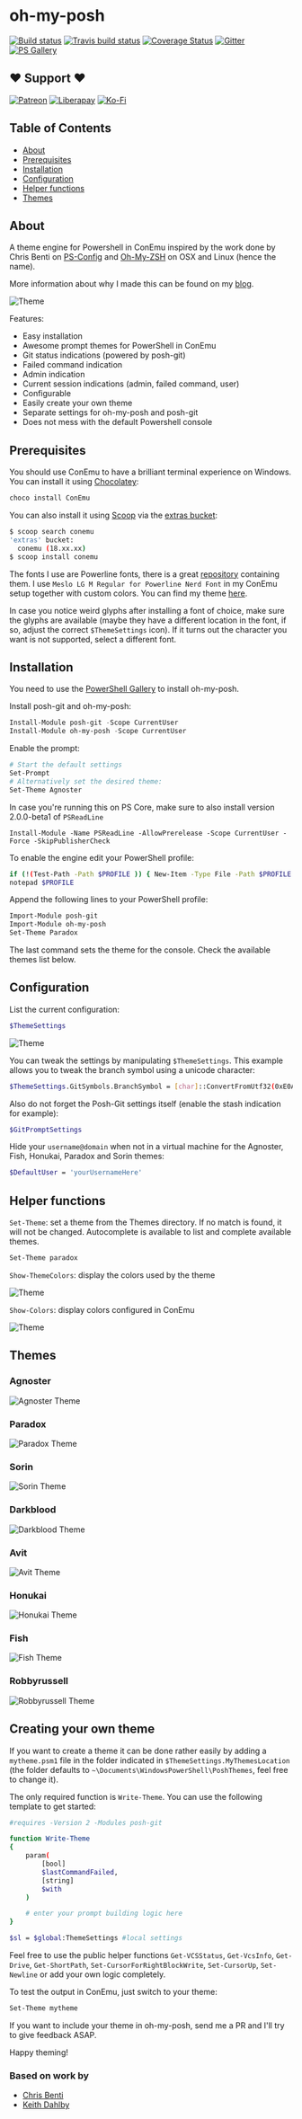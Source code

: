 # oh-my-posh

[![Build status][build-status-badge]][build-status]
[![Travis build status][travis-build-status-badge]][travis-build-status]
[![Coverage Status][coverage-status-badge]][coverage-status]
[![Gitter][gitter-badge]][gitter]
[![PS Gallery][psgallery-badge]][powershell-gallery]

## ❤ Support ❤

[![Patreon][patreon-badge]][patreon]
[![Liberapay][liberapay-badge]][liberapay]
[![Ko-Fi][kofi-badge]][kofi]

## Table of Contents

* [About](#about)
* [Prerequisites](#prerequisites)
* [Installation](#installation)
* [Configuration](#configuration)
* [Helper functions](#helper-functions)
* [Themes](#themes)

## About

A theme engine for Powershell in ConEmu inspired by the work done by Chris Benti on [PS-Config][chrisbenti-psconfig] and [Oh-My-ZSH][oh-my-zsh] on OSX and Linux (hence the name).

More information about why I made this can be found on my [blog].

![Theme][img-indications]

Features:

* Easy installation
* Awesome prompt themes for PowerShell in ConEmu
* Git status indications (powered by posh-git)
* Failed command indication
* Admin indication
* Current session indications (admin, failed command, user)
* Configurable
* Easily create your own theme
* Separate settings for oh-my-posh and posh-git
* Does not mess with the default Powershell console

## Prerequisites

You should use ConEmu to have a brilliant terminal experience on Windows. You can install it using [Chocolatey][chocolatey]:

```bash
choco install ConEmu
```

You can also install it using [Scoop][scoop] via the [extras bucket][scoop-extras]:

```bash
$ scoop search conemu
'extras' bucket:
  conemu (18.xx.xx)
$ scoop install conemu
```

The fonts I use are Powerline fonts, there is a great [repository][nerdfonts] containing them.
I use `Meslo LG M Regular for Powerline Nerd Font` in my ConEmu setup together with custom colors. You can find my theme [here][theme-gist].

In case you notice weird glyphs after installing a font of choice, make sure the glyphs are available (maybe they have a different location in the font, if so, adjust the correct `$ThemeSettings` icon). If it turns out the character you want is not supported, select a different font.

## Installation

You need to use the [PowerShell Gallery][powershell-gallery] to install oh-my-posh.

Install posh-git and oh-my-posh:

```powershell
Install-Module posh-git -Scope CurrentUser
Install-Module oh-my-posh -Scope CurrentUser
```

Enable the prompt:

```powershell
# Start the default settings
Set-Prompt
# Alternatively set the desired theme:
Set-Theme Agnoster
```

In case you're running this on PS Core, make sure to also install version 2.0.0-beta1 of `PSReadLine`

    Install-Module -Name PSReadLine -AllowPrerelease -Scope CurrentUser -Force -SkipPublisherCheck

To enable the engine edit your PowerShell profile:

```bash
if (!(Test-Path -Path $PROFILE )) { New-Item -Type File -Path $PROFILE -Force }
notepad $PROFILE
```

Append the following lines to your PowerShell profile:

```bash
Import-Module posh-git
Import-Module oh-my-posh
Set-Theme Paradox
```

The last command sets the theme for the console. Check the available themes list below.

## Configuration

List the current configuration:

```bash
$ThemeSettings
```

![Theme][img-themesettings]

You can tweak the settings by manipulating `$ThemeSettings`.
This example allows you to tweak the branch symbol using a unicode character:

````bash
$ThemeSettings.GitSymbols.BranchSymbol = [char]::ConvertFromUtf32(0xE0A0)
````

Also do not forget the Posh-Git settings itself (enable the stash indication for example):

```bash
$GitPromptSettings
```

Hide your `username@domain` when not in a virtual machine for the Agnoster, Fish, Honukai, Paradox and Sorin themes:

```bash
$DefaultUser = 'yourUsernameHere'
```

## Helper functions

`Set-Theme`:  set a theme from the Themes directory. If no match is found, it will not be changed. Autocomplete is available to list and complete available themes.

```bash
Set-Theme paradox
```

`Show-ThemeColors`: display the colors used by the theme

![Theme][img-themecolors]

`Show-Colors`: display colors configured in ConEmu

![Theme][img-showcolors]

## Themes

### Agnoster

![Agnoster Theme][img-theme-agnoster]

### Paradox

![Paradox Theme][img-theme-paradox]

### Sorin

![Sorin Theme][img-theme-sorin]

### Darkblood

![Darkblood Theme][img-theme-darkblood]

### Avit

![Avit Theme][img-theme-avit]

### Honukai

![Honukai Theme][img-theme-honukai]

### Fish

![Fish Theme][img-theme-fish]

### Robbyrussell

![Robbyrussell Theme][img-theme-robbyrussell]

## Creating your own theme

If you want to create a theme it can be done rather easily by adding a `mytheme.psm1` file in the folder indicated in `$ThemeSettings.MyThemesLocation` (the folder defaults to `~\Documents\WindowsPowerShell\PoshThemes`, feel free to change it).

The only required function is `Write-Theme`. You can use the following template to get started:

````bash
#requires -Version 2 -Modules posh-git

function Write-Theme
{
    param(
        [bool]
        $lastCommandFailed,
        [string]
        $with
    )

    # enter your prompt building logic here
}

$sl = $global:ThemeSettings #local settings
````

Feel free to use the public helper functions `Get-VCSStatus`, `Get-VcsInfo`, `Get-Drive`, `Get-ShortPath`, `Set-CursorForRightBlockWrite`, `Set-CursorUp`, `Set-Newline` or add your own logic completely.

To test the output in ConEmu, just switch to your theme:

```bash
Set-Theme mytheme
```

If you want to include your theme in oh-my-posh, send me a PR and I'll try to give feedback ASAP.

Happy theming!

### Based on work by

* [Chris Benti][chrisbenti-psconfig]
* [Keith Dahlby][keithdahlby-poshgit]



[build-status-badge]: https://img.shields.io/appveyor/ci/janjoris/oh-my-posh/master.svg?maxAge=2592000
[build-status]: https://ci.appveyor.com/project/JanJoris/oh-my-posh
[travis-build-status-badge]: https://travis-ci.org/JanDeDobbeleer/oh-my-posh.svg?branch=master
[travis-build-status]: https://travis-ci.org/JanDeDobbeleer/oh-my-posh
[coverage-status-badge]: https://coveralls.io/repos/github/JanDeDobbeleer/oh-my-posh/badge.svg
[coverage-status]: https://coveralls.io/github/JanDeDobbeleer/oh-my-posh
[gitter-badge]: https://badges.gitter.im/oh-my-posh/Lobby.svg
[gitter]: https://gitter.im/oh-my-posh/general?utm_source=badge&utm_medium=badge&utm_campaign=pr-badge
[psgallery-badge]: https://img.shields.io/powershellgallery/dt/oh-my-posh.svg
[powershell-gallery]: https://www.powershellgallery.com/packages/oh-my-posh/
[patreon-badge]: https://img.shields.io/badge/Support-Become%20a%20Patreon!-red.svg
[patreon]: https://www.patreon.com/jandedobbeleer
[liberapay-badge]: https://img.shields.io/badge/Liberapay-Donate-%23f6c915.svg
[liberapay]: https://liberapay.com/jandedobbeleer
[kofi-badge]: https://img.shields.io/badge/Ko--fi-Buy%20me%20a%20coffee!-%2346b798.svg
[kofi]: https://ko-fi.com/jandedobbeleer
[scoop]: https://scoop.sh/
[scoop-extras]: https://github.com/lukesampson/scoop/wiki/Buckets
[chrisbenti-psconfig]: https://github.com/chrisbenti/PS-Config
[keithdahlby-poshgit]: https://github.com/dahlbyk/posh-git
[oh-my-zsh]: https://github.com/robbyrussell/oh-my-zsh
[blog]: https://blog.itdepends.be/shell-shock/
[chocolatey]: https://chocolatey.org/
[nerdfonts]: https://github.com/ryanoasis/nerd-fonts
[theme-gist]: https://gist.github.com/JanDeDobbeleer/71c9f1361a562f337b855b75d7bbfd28
[img-indications]: img/indications.png
[img-themesettings]: img/themesettings.png
[img-themecolors]: img/themecolors.png
[img-showcolors]: img/showcolors.png
[img-theme-agnoster]: img/agnoster.png
[img-theme-paradox]: img/paradox.png
[img-theme-sorin]: img/sorin.png
[img-theme-darkblood]: img/darkblood.png
[img-theme-avit]: img/avit.png
[img-theme-honukai]: img/honukai.png
[img-theme-fish]: img/fish.png
[img-theme-robbyrussell]: img/robbyrussel.png
